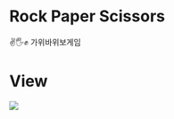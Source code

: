 # Rock Paper Scissors
✌️🖐✊ 가위바위보게임   
# View
![](https://images.velog.io/images/nsunny0908/post/5e541e2d-8da9-45ef-bbd1-28f245333b0b/GIF%202021-01-26%20%EC%98%A4%EC%A0%84%203-31-01.gif)
